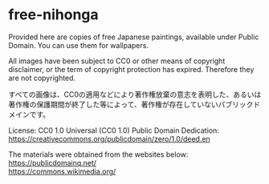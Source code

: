 # free-nihonga
Provided here are copies of free Japanese paintings, available under Public Domain. You can use them for wallpapers.

All images have been subject to CC0 or other means of copyright disclaimer, or the term of copyright protection has expired. Therefore they are not copyrighted.

すべての画像は、CC0の適用などにより著作権放棄の意志を表明した、あるいは著作権の保護期間が終了した等によって、著作権が存在していないパブリックドメインです。

License:
CC0 1.0 Universal (CC0 1.0) Public Domain Dedication: <br>
https://creativecommons.org/publicdomain/zero/1.0/deed.en

The materials were obtained from the websites below: <br>
https://publicdomainq.net/ <br>
https://commons.wikimedia.org/
